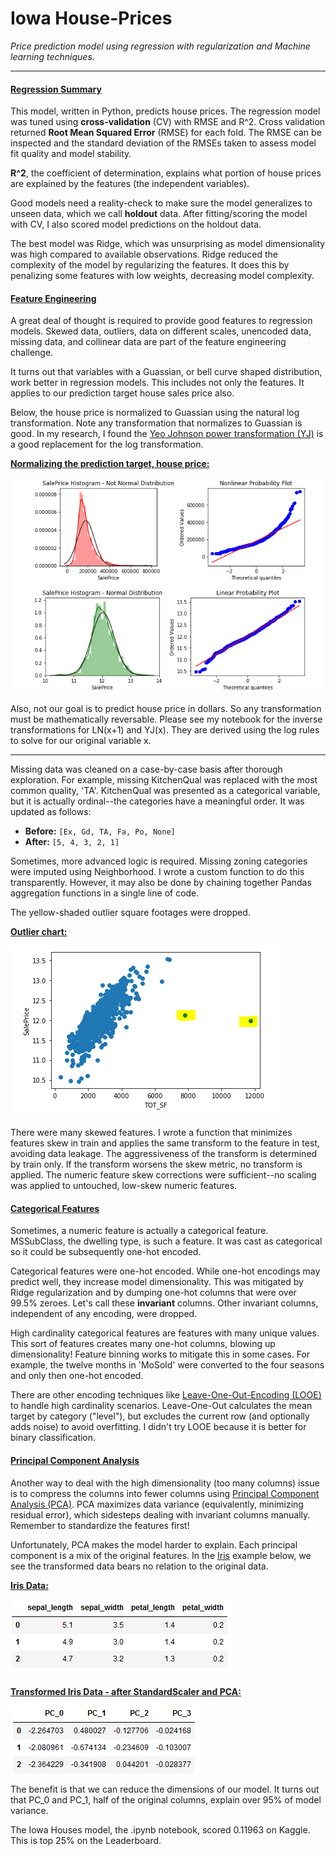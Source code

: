 # Iowa House-Prices
*Price prediction model using regression with regularization and Machine learning techniques.*
***
#### <ins>Regression Summary</ins>

This model, written in Python, predicts house prices.  The regression model was tuned using **cross-validation** (CV) with RMSE and R^2.  Cross validation returned **Root Mean Squared Error** (RMSE) for each fold.  The RMSE can be inspected and the standard deviation of the RMSEs taken to assess model fit quality and model stability.

**R^2**, the coefficient of determination, explains what portion of house prices are explained by the features (the independent variables).

Good models need a reality-check to make sure the model generalizes to unseen data, which we call **holdout** data.  After fitting/scoring the model with CV, I also scored model predictions on the holdout data.

The best model was Ridge, which was unsurprising as model dimensionality was high compared to available observations.  Ridge reduced the complexity of the model by regularizing the features.  It does this by penalizing some features with low weights, decreasing model complexity.

#### <ins>Feature Engineering</ins>

A great deal of thought is required to provide good features to regression models.  Skewed data, outliers, data on different scales, unencoded data, missing data, and collinear data are part of the feature engineering challenge.

It turns out that variables with a Guassian, or bell curve shaped distribution, work better in regression models.  This includes not only the features.  It applies to our prediction target house sales price also.

Below, the house price is normalized to Guassian using the natural log transformation.  Note any transformation that normalizes to Guassian is good.  In my research, I found the [Yeo Johnson power transformation (YJ)](https://docs.scipy.org/doc/scipy/reference/generated/scipy.stats.yeojohnson.html) is a good replacement for the log transformation.

<ins>**Normalizing the prediction target, house price:**</ins>

![Alt text](images/Target_engineering_price.PNG)

Also, not our goal is to predict house price in dollars.  So any transformation must be mathematically reversable.  Please see my notebook for the inverse transformations for LN(x+1) and YJ(x).  They are derived using the log rules to solve for our original variable x.
***
Missing data was cleaned on a case-by-case basis after thorough exploration.  For example, missing KitchenQual was replaced with the most common quality, 'TA'.  KitchenQual was presented as a categorical variable, but it is actually ordinal--the categories have a meaningful order.  It was updated as follows:

* **Before:** `[Ex, Gd, TA, Fa, Po, None]`
* **After:**  `[5, 4, 3, 2, 1]`

Sometimes, more advanced logic is required.  Missing zoning categories were imputed using Neighborhood.  I wrote a custom function to do this transparently.  However, it may also be done by chaining together Pandas aggregation functions in a single line of code.

The yellow-shaded outlier square footages were dropped.

<ins>**Outlier chart:**</ins>

![Alt text](images/outliers-TOT_SF.PNG)

There were many skewed features.  I wrote a function that minimizes features skew in train and applies the same transform to the feature in test, avoiding data leakage.  The aggressiveness of the transform is determined by train only.  If the transform worsens the skew metric, no transform is applied.  The numeric feature skew corrections were sufficient--no scaling was applied to untouched, low-skew numeric features.

#### <ins>Categorical Features</ins>
Sometimes, a numeric feature is actually a categorical feature.  MSSubClass, the dwelling type, is such a feature.  It was cast as categorical so it could be subsequently one-hot encoded.

Categorical features were one-hot encoded.  While one-hot encodings may predict well, they increase model dimensionality.  This was mitigated by Ridge regularization and by dumping one-hot columns that were over 99.5% zeroes.  Let's call these **invariant** columns.
Other invariant columns, independent of any encoding, were dropped.

High cardinality categorical features are features with many unique values.  This sort of features creates many one-hot columns, blowing up dimensionality!  Feature binning works to mitigate this in some cases.  For example, the twelve months in 'MoSold' were converted to the four seasons and only then one-hot encoded.  

There are other encoding techniques like [Leave-One-Out-Encoding (LOOE)](http://contrib.scikit-learn.org/categorical-encoding/leaveoneout.html) to handle high cardinality scenarios.  Leave-One-Out calculates the mean target by category ("level"), but excludes the current row (and optionally adds noise) to avoid overfitting.  I didn't try LOOE because it is better for binary classification.

#### <ins>Principal Component Analysis</ins>
Another way to deal with the high dimensionality (too many columns) issue is to compress the columns into fewer columns using [Principal Component Analysis (PCA)](https://scikit-learn.org/stable/modules/generated/sklearn.decomposition.PCA.html).  PCA maximizes data variance (equivalently, minimizing residual error), which sidesteps dealing with invariant columns manually.  Remember to standardize the features first!

Unfortunately, PCA makes the model harder to explain.  Each principal component is a mix of the original features.  In the [Iris](https://archive.ics.uci.edu/ml/datasets/iris) example below, we see the transformed data bears no relation to the original data.

<ins>**Iris Data:**</ins>

![Alt text](images/iris-head3.PNG)

<ins>**Transformed Iris Data - after StandardScaler and PCA:**</ins>

![Alt text](images/PCA-head3.PNG)

The benefit is that we can reduce the dimensions of our model.  It turns out that PC_0 and PC_1, half of the original columns, explain over 95% of model variance.

The Iowa Houses model, the .ipynb notebook, scored 0.11963 on Kaggle.  This is top 25% on the Leaderboard.
